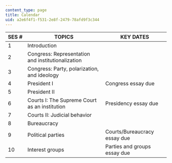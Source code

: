 ```yaml
---
content_type: page
title: Calendar
uid: a2e6f4f1-f531-2e8f-2479-78afd9f3c344
---
```


| SES # | TOPICS | KEY DATES |
| --- | --- | --- |
| 1 | Introduction | &nbsp; |
| 2 | Congress: Representation and institutionalization | &nbsp; |
| 3 | Congress: Party, polarization, and ideology | &nbsp; |
| 4 | President I | Congress essay due |
| 5 | President II | &nbsp; |
| 6 | Courts I: The Supreme Court as an institution | Presidency essay due |
| 7 | Courts II: Judicial behavior | &nbsp; |
| 8 | Bureaucracy | &nbsp; |
| 9 | Political parties | Courts/Bureaucracy essay due |
| 10 | Interest groups | Parties and groups essay due